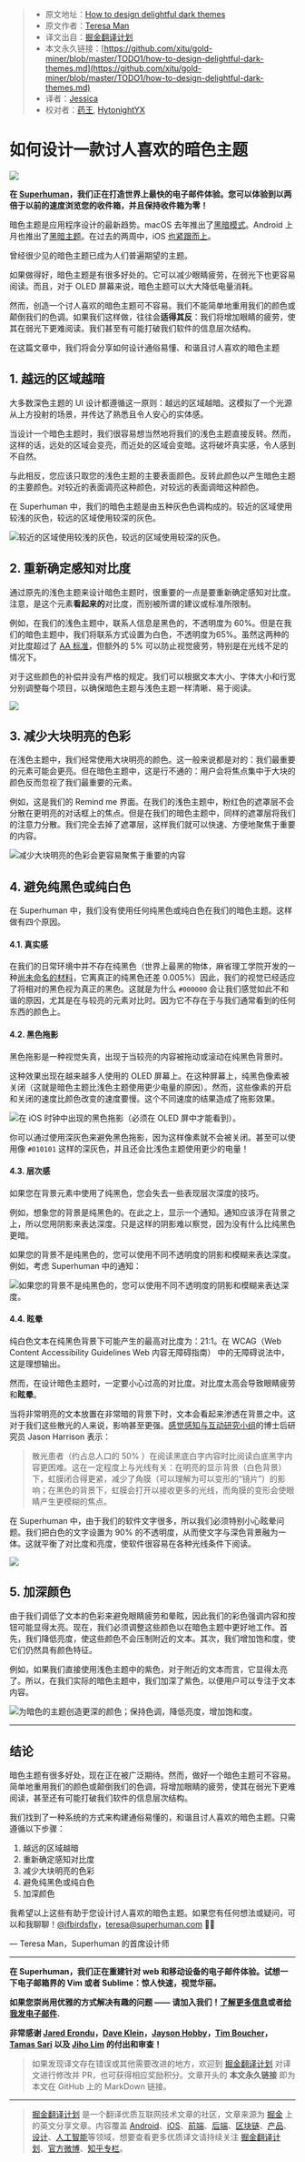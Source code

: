 > * 原文地址：[How to design delightful dark themes](https://blog.superhuman.com/how-to-design-delightful-dark-themes-7b3da644ff1f)
> * 原文作者：[Teresa Man](https://medium.com/@ifbirdsfly)
> * 译文出自：[掘金翻译计划](https://github.com/xitu/gold-miner)
> * 本文永久链接：[https://github.com/xitu/gold-miner/blob/master/TODO1/how-to-design-delightful-dark-themes.md](https://github.com/xitu/gold-miner/blob/master/TODO1/how-to-design-delightful-dark-themes.md)
> * 译者：[Jessica](https://github.com/cyz980908)
> * 校对者：[药王](https://github.com/ArcherGrey), [HytonightYX](https://github.com/HytonightYX)

# 如何设计一款讨人喜欢的暗色主题

![](https://cdn-images-1.medium.com/max/4800/1*SNt7SUZucQ3r7aHctIM0xw.png)

**在 [Superhuman](https://superhuman.com/?utm_source=medium&utm_medium=blog&utm_campaign=delightful-dark-themes)，我们正在打造世界上最快的电子邮件体验。您可以体验到以两倍于以前的速度浏览您的收件箱，并且保持收件箱为零！**

暗色主题是应用程序设计的最新趋势。macOS 去年推出了[黑暗模式](https://www.apple.com/newsroom/2018/09/macos-mojave-is-available-today/)。Android 上月也推出了[黑暗主题](https://www.android.com/android-10/)。在过去的两周中，iOS [也紧跟而上](https://www.apple.com/ios/ios-13/)。

曾经很少见的暗色主题已成为人们普遍期望的主题。

如果做得好，暗色主题是有很多好处的。它可以减少眼睛疲劳，在弱光下也更容易阅读。而且，对于 OLED 屏幕来说，暗色主题可以大大降低电量消耗。

然而，创造一个讨人喜欢的暗色主题可不容易。我们不能简单地重用我们的颜色或颠倒我们的色调。如果我们这样做，往往会**适得其反**：我们将增加眼睛的疲劳，使其在弱光下更难阅读。我们甚至有可能打破我们软件的信息层次结构。

在这篇文章中，我们将会分享如何设计通俗易懂、和谐且讨人喜欢的暗色主题

## 1. 越远的区域越暗

大多数深色主题的 UI 设计都遵循这一原则：越远的区域越暗。这模拟了一个光源从上方投射的场景，并传达了熟悉且令人安心的实体感。

当设计一个暗色主题时，我们很容易想当然地将我们的浅色主题直接反转。然而，这样的话，远处的区域会变亮，而近处的区域会变暗。这将破坏真实感，令人感到不自然。

与此相反，您应该只取您的浅色主题的主要表面颜色。反转此颜色以产生暗色主题的主要颜色。对较近的表面调亮这种颜色，对较远的表面调暗这种颜色。

在 Superhuman 中，我们的暗色主题是由五种灰色色调构成的。较近的区域使用较浅的灰色，较远的区域使用较深的灰色。

![较近的区域使用较浅的灰色，较远的区域使用较深的灰色。](https://cdn-images-1.medium.com/max/5352/1*9XSo2QMW141R5hXUHrf8kA.png)

## 2. 重新确定感知对比度

通过原先的浅色主题来设计暗色主题时，很重要的一点是要重新确定感知对比度。注意，是这个元素**看起来的**对比度，而别被所谓的建议或标准所限制。

例如，在我们的浅色主题中，联系人信息是黑色的，不透明度为 60%。但是在我们的暗色主题中，我们将联系方式设置为白色，不透明度为65%。虽然这两种的对比度超过了 [AA 标准](https://accessible-colors.com)，但额外的 5% 可以防止视觉疲劳，特别是在光线不足的情况下。

对于这些颜色的补偿并没有严格的规定。我们可以根据文本大小、字体大小和行宽分别调整每个项目，以确保暗色主题与浅色主题一样清晰、易于阅读。

![](https://cdn-images-1.medium.com/max/5352/1*hM0hLogOLk0DQzVyqBL-6A.png)

## 3. 减少大块明亮的色彩

在浅色主题中，我们经常使用大块明亮的颜色。这一般来说都是对的：我们最重要的元素可能会更亮。但在暗色主题中，这是行不通的：用户会将焦点集中于大块的颜色反而忽视了我们最重要的元素。

例如，这是我们的 Remind me 界面。在我们的浅色主题中，粉红色的遮罩层不会分散在更明亮的对话框上的焦点。但是在我们的暗色主题中，同样的遮罩层将我们的注意力分散。我们完全去掉了遮罩层，这样我们就可以快速、方便地聚焦于重要的内容。

![减少大块明亮的色彩会更容易聚焦于重要的内容](https://cdn-images-1.medium.com/max/5352/1*ixjDo4iN1BgiuNOO_4hadg.png)

## 4. 避免纯黑色或纯白色

在 Superhuman 中，我们没有使用任何纯黑色或纯白色在我们的暗色主题。这样做有四个原因。

#### 4.1. 真实感

在我们的日常环境中并不存在纯黑色（世界上最黑的物体，麻省理工学院开发的一种[尚未命名的材料](http://news.mit.edu/2019/blackest-black-material-cnt-0913)，它离真正的纯黑色还差 0.005%）因此，我们的视觉已经适应了将相对的黑色视为真正的黑色。这就是为什么 `#000000` 会让我们感觉如此不和谐的原因，尤其是在与较亮的元素对比时。因为它不存在于与我们通常看到的任何东西的颜色上。

#### 4.2. 黑色拖影

黑色拖影是一种视觉失真，出现于当较亮的内容被拖动或滚动在纯黑色背景时。

这种效果出现在越来越多人使用的 OLED 屏幕上。在这种屏幕上，纯黑色像素被关闭（这就是暗色主题比浅色主题使用更少电量的原因）。然而，这些像素的开启和关闭的速度比颜色改变的速度要慢。这个不同速度的结果造成了拖影效果。

![在 iOS 时钟中出现的黑色拖影（必须在 OLED 屏中才能看到）。](https://cdn-images-1.medium.com/max/2000/1*eDiI4Yy-K6139EnLaAuSjA.gif)

你可以通过使用深灰色来避免黑色拖影，因为这样像素就不会被关闭。甚至可以使用像 `#010101` 这样的深灰色，并且还会比浅色主题使用更少的电量！

#### 4.3. 层次感

如果您在背景元素中使用了纯黑色，您会失去一些表现层次深度的技巧。

例如，想象您的背景是纯黑色的。在此之上，显示一个通知。通知应该浮在背景之上，所以您用阴影来表达深度。只是这样的阴影难以察觉，因为没有什么比纯黑色更暗。

如果您的背景不是纯黑色的，您可以使用不同不透明度的阴影和模糊来表达深度。例如，考虑 Superhuman 中的通知：

![如果您的背景不是纯黑色的，您可以使用不同不透明度的阴影和模糊来表达深度。](https://cdn-images-1.medium.com/max/5352/1*N4e5iEguoLP4l6vsWGDYmA.png)

#### 4.4. 眩晕

纯白色文本在纯黑色背景下可能产生的最高对比度为：21:1。在 WCAG（Web Content Accessibility Guidelines Web 内容无障碍指南） 中的无障碍说法中，这是理想输出。

然而，在设计暗色主题时，一定要小心过高的对比度。对比度太高会导致眼睛疲劳和**眩晕**。

当将非常明亮的文本放置在非常暗的背景下时，文本会看起来渗透在背景之中。这对于我们这些散光的人来说，影响甚至更强。[感觉感知与互动研究小组](http://www.cs.ubc.ca/labs/spin/)的博士后研究员 Jason Harrison 表示：

> 散光患者（约占总人口的 50% ）在阅读黑底白字内容时比阅读白底黑字内容更困难。这在一定程度上与光线有关：在明亮的显示背景（白色背景）下，虹膜闭合得更紧，减少了角膜（可以理解为可以变形的“镜片”）的影响；在黑色的背景下，虹膜会打开以接收更多的光线，而角膜的变形会使眼睛产生更模糊的焦点。

在 Superhuman 中，由于我们的软件文字很多，所以我们必须特别小心眩晕问题。我们把白色的文字设置为 90% 的不透明度，从而使文字与深色背景融为一体。这就平衡了对比度和亮度，使软件很容易在各种光线条件下阅读。

![](https://cdn-images-1.medium.com/max/5352/1*4D5E9fE--h9OMjYN382O5Q.png)

## 5. 加深颜色

由于我们调低了文本的色彩来避免眼睛疲劳和晕眩，因此我们的彩色强调内容和按钮可能显得太亮。现在，我们必须调整这些颜色以在暗色主题中更好地工作。首先，我们降低亮度，使这些颜色不会压制附近的文本。其次，我们增加饱和度，使它们仍然具有颜色特征。

例如，如果我们直接使用浅色主题中的紫色，对于附近的文本而言，它显得太亮了。所以，在我们实际的暗色主题中，我们加深了紫色，以便用户可以专注于文本内容。

![为暗色的主题创造更深的颜色；保持色调，降低亮度，增加饱和度。](https://cdn-images-1.medium.com/max/5352/1*CC8IvWLlP3uGqMkq4BQmXg.png)

---

## 结论

暗色主题有很多好处，现在正在被广泛期待。然而，做好一个暗色主题可不容易。简单地重用我们的颜色或颠倒我们的色调，将增加眼睛的疲劳，使其在弱光下更难阅读，甚至还有可能打破我们软件的信息层次结构。

我们找到了一种系统的方式来构建通俗易懂的，和谐且讨人喜欢的暗色主题。只需遵循以下步骤：

1. 越远的区域越暗
2. 重新确定感知对比度
3. 减少大块明亮的色彩
4. 避免纯黑色或纯白色
5. 加深颜色

我希望以上这些有助于您设计讨人喜欢的暗色主题。如果您有任何想法或疑问，可以和我聊聊！[@ifbirdsfly](https://twitter.com/ifbirdsfly)，[teresa@superhuman.com](mailto:teresa@superhuman.com) 👩‍🎨

— Teresa Man，Superhuman 的首席设计师

---

**在 Superhuman，我们正在重建针对 web 和移动设备的电子邮件体验。试想一下电子邮箱界的 Vim 或者 Sublime：惊人快速，视觉华丽。**

**如果您崇尚用优雅的方式解决有趣的问题 —— 请加入我们！[了解更多信息](https://superhuman.com/?utm_source=medium&utm_medium=blog&utm_campaign=delightful-dark-themes)或者[给我发电子邮件](mailto:teresa@superhuman.com).**

**非常感谢 [Jared Erondu](https://twitter.com/erondu)，[Dave Klein](https://twitter.com/diklein)，[Jayson Hobby](https://twitter.com/jaysonhobby)，[Tim Boucher](https://twitter.com/_timothee)，[Tamas Sari](https://twitter.com/tamassari) 以及 [Jiho Lim](https://twitter.com/jiholimm) 的付出和审查！**

> 如果发现译文存在错误或其他需要改进的地方，欢迎到 [掘金翻译计划](https://github.com/xitu/gold-miner) 对译文进行修改并 PR，也可获得相应奖励积分。文章开头的 **本文永久链接** 即为本文在 GitHub 上的 MarkDown 链接。

---

> [掘金翻译计划](https://github.com/xitu/gold-miner) 是一个翻译优质互联网技术文章的社区，文章来源为 [掘金](https://juejin.im) 上的英文分享文章。内容覆盖 [Android](https://github.com/xitu/gold-miner#android)、[iOS](https://github.com/xitu/gold-miner#ios)、[前端](https://github.com/xitu/gold-miner#前端)、[后端](https://github.com/xitu/gold-miner#后端)、[区块链](https://github.com/xitu/gold-miner#区块链)、[产品](https://github.com/xitu/gold-miner#产品)、[设计](https://github.com/xitu/gold-miner#设计)、[人工智能](https://github.com/xitu/gold-miner#人工智能)等领域，想要查看更多优质译文请持续关注 [掘金翻译计划](https://github.com/xitu/gold-miner)、[官方微博](http://weibo.com/juejinfanyi)、[知乎专栏](https://zhuanlan.zhihu.com/juejinfanyi)。
